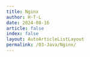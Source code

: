 ```yaml
---
title: Nginx
author: H·T·L
date: 2024-08-16
article: false
index: false
layout: AutoArticleListLayout
permalink: /03-Java/Nginx/
---
```

